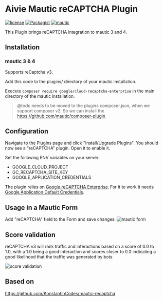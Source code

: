 # Aivie Mautic reCAPTCHA Plugin

[![license](https://img.shields.io/packagist/v/koco/mautic-recaptcha-bundle.svg)](https://packagist.org/packages/koco/mautic-recaptcha-bundle) 
[![Packagist](https://img.shields.io/packagist/l/koco/mautic-recaptcha-bundle.svg)](LICENSE)
[![mautic](https://img.shields.io/badge/mautic-3%20&%204-blue.svg)](https://www.mautic.org/mixin/recaptcha/)

This Plugin brings reCAPTCHA integration to mautic 3 and 4.

## Installation

### mautic 3 & 4
Supports reCaptcha v3.

Add this code to the plugins/ directory of your mautic installation.

Execute `composer require google/cloud-recaptcha-enterprise` in the main directory of the mautic installation.

> @todo needs to be moved to the plugins composer.json, when we support composer v2. So we can install the https://github.com/mautic/composer-plugin.


## Configuration
Navigate to the Plugins page and click "Install/Upgrade Plugins". You should now see a "reCAPTCHA" plugin. Open it to enable it.

Set the following ENV variables on your server:
- GOOGLE_CLOUD_PROJECT
- GC_RECAPTCHA_SITE_KEY
- GOOGLE_APPLICATION_CREDENTIALS

The plugin relies on [Google reCAPTCHA Enterprise](https://cloud.google.com/recaptcha). For it to work it needs [Google Application Default Credentials](https://cloud.google.com/docs/authentication/application-default-credentials#GAC). 

## Usage in a Mautic Form
Add "reCAPTCHA" field to the Form and save changes.
![mautic form](/doc/form_preview.png?raw=true "Mautic Form with reCAPTCHA")

## Score validation

reCAPTCHA v3 will rank traffic and interactions based on a score of 0.0 to 1.0, with a 1.0 being a good interaction and scores closer to 0.0 indicating a good likelihood that the traffic was generated by bots

![score validation](/doc/score-validation.png?raw=true "plugin config")

## Based on 
https://github.com/KonstantinCodes/mautic-recaptcha
